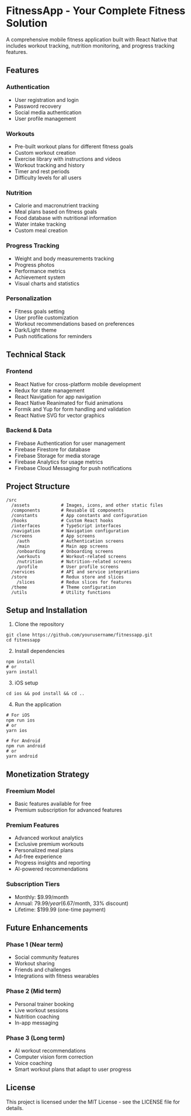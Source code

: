 # FitnessApp - Your Complete Fitness Solution

A comprehensive mobile fitness application built with React Native that includes workout tracking, nutrition monitoring, and progress tracking features.

## Features

### Authentication

- User registration and login
- Password recovery
- Social media authentication
- User profile management

### Workouts

- Pre-built workout plans for different fitness goals
- Custom workout creation
- Exercise library with instructions and videos
- Workout tracking and history
- Timer and rest periods
- Difficulty levels for all users

### Nutrition

- Calorie and macronutrient tracking
- Meal plans based on fitness goals
- Food database with nutritional information
- Water intake tracking
- Custom meal creation

### Progress Tracking

- Weight and body measurements tracking
- Progress photos
- Performance metrics
- Achievement system
- Visual charts and statistics

### Personalization

- Fitness goals setting
- User profile customization
- Workout recommendations based on preferences
- Dark/Light theme
- Push notifications for reminders

## Technical Stack

### Frontend

- React Native for cross-platform mobile development
- Redux for state management
- React Navigation for app navigation
- React Native Reanimated for fluid animations
- Formik and Yup for form handling and validation
- React Native SVG for vector graphics

### Backend & Data

- Firebase Authentication for user management
- Firebase Firestore for database
- Firebase Storage for media storage
- Firebase Analytics for usage metrics
- Firebase Cloud Messaging for push notifications

## Project Structure

```
/src
  /assets            # Images, icons, and other static files
  /components        # Reusable UI components
  /constants         # App constants and configuration
  /hooks             # Custom React hooks
  /interfaces        # TypeScript interfaces
  /navigation        # Navigation configuration
  /screens           # App screens
    /auth            # Authentication screens
    /main            # Main app screens
    /onboarding      # Onboarding screens
    /workouts        # Workout-related screens
    /nutrition       # Nutrition-related screens
    /profile         # User profile screens
  /services          # API and service integrations
  /store             # Redux store and slices
    /slices          # Redux slices for features
  /theme             # Theme configuration
  /utils             # Utility functions
```

## Setup and Installation

1. Clone the repository

```
git clone https://github.com/yourusername/fitnessapp.git
cd fitnessapp
```

2. Install dependencies

```
npm install
# or
yarn install
```

3. iOS setup

```
cd ios && pod install && cd ..
```

4. Run the application

```
# For iOS
npm run ios
# or
yarn ios

# For Android
npm run android
# or
yarn android
```

## Monetization Strategy

### Freemium Model

- Basic features available for free
- Premium subscription for advanced features

### Premium Features

- Advanced workout analytics
- Exclusive premium workouts
- Personalized meal plans
- Ad-free experience
- Progress insights and reporting
- AI-powered recommendations

### Subscription Tiers

- Monthly: $9.99/month
- Annual: $79.99/year ($6.67/month, 33% discount)
- Lifetime: $199.99 (one-time payment)

## Future Enhancements

### Phase 1 (Near term)

- Social community features
- Workout sharing
- Friends and challenges
- Integrations with fitness wearables

### Phase 2 (Mid term)

- Personal trainer booking
- Live workout sessions
- Nutrition coaching
- In-app messaging

### Phase 3 (Long term)

- AI workout recommendations
- Computer vision form correction
- Voice coaching
- Smart workout plans that adapt to user progress

## License

This project is licensed under the MIT License - see the LICENSE file for details.
